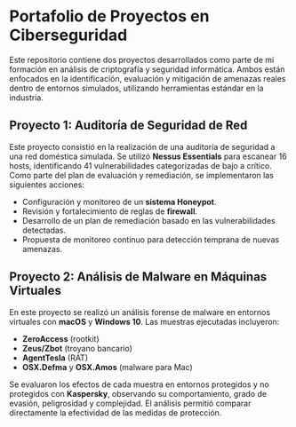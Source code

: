 # Portafolio de Proyectos en Ciberseguridad

Este repositorio contiene dos proyectos desarrollados como parte de mi formación en análisis de criptografía y seguridad informática. Ambos están enfocados en la identificación, evaluación y mitigación de amenazas reales dentro de entornos simulados, utilizando herramientas estándar en la industria.

## Proyecto 1: Auditoría de Seguridad de Red

Este proyecto consistió en la realización de una auditoría de seguridad a una red doméstica simulada. Se utilizó **Nessus Essentials** para escanear 16 hosts, identificando 41 vulnerabilidades categorizadas de bajo a crítico. Como parte del plan de evaluación y remediación, se implementaron las siguientes acciones:

- Configuración y monitoreo de un **sistema Honeypot**.
- Revisión y fortalecimiento de reglas de **firewall**.
- Desarrollo de un plan de remediación basado en las vulnerabilidades detectadas.
- Propuesta de monitoreo continuo para detección temprana de nuevas amenazas.

## Proyecto 2: Análisis de Malware en Máquinas Virtuales

En este proyecto se realizó un análisis forense de malware en entornos virtuales con **macOS** y **Windows 10**. Las muestras ejecutadas incluyeron:

- **ZeroAccess** (rootkit)
- **Zeus/Zbot** (troyano bancario)
- **AgentTesla** (RAT)
- **OSX.Defma** y **OSX.Amos** (malware para Mac)

Se evaluaron los efectos de cada muestra en entornos protegidos y no protegidos con **Kaspersky**, observando su comportamiento, grado de evasión, peligrosidad y complejidad. El análisis permitió comparar directamente la efectividad de las medidas de protección.



